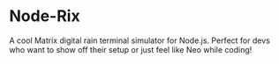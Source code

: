 # Node-Rix
A cool Matrix digital rain terminal simulator for Node.js. Perfect for devs who want to show off their setup or just feel like Neo while coding!
